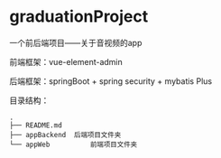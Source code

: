 # graduationProject
一个前后端项目——关于音视频的app

前端框架：vue-element-admin

后端框架：springBoot + spring security + mybatis Plus

目录结构：

```shell
.
├── README.md 
├── appBackend  后端项目文件夹
└── appWeb			前端项目文件夹
```

